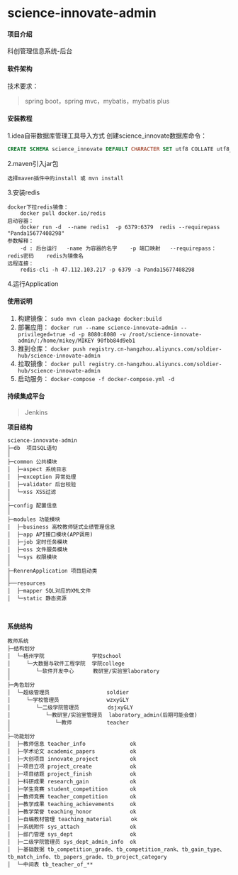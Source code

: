 # science-innovate-admin

#### 项目介绍
科创管理信息系统-后台

#### 软件架构
技术要求：
>spring boot，spring mvc，mybatis，mybatis plus

#### 安装教程

1.idea自带数据库管理工具导入方式 创建science_innovate数据库命令：
```sql
CREATE SCHEMA science_innovate DEFAULT CHARACTER SET utf8 COLLATE utf8_general_ci;
```
2.maven引入jar包
```text
选择maven插件中的install 或 mvn install
```
3.安装redis
```text
docker下拉redis镜像：
    docker pull docker.io/redis
启动容器：
    docker run -d  --name redis1  -p 6379:6379  redis --requirepass "Panda15677408298"
参数解释：
    -d : 后台运行   -name 为容器的名字    -p 端口映射   --requirepass：redis密码    redis为镜像名
远程连接：
    redis-cli -h 47.112.103.217 -p 6379 -a Panda15677408298
```
4.运行Application

#### 使用说明

1. 构建镜像： `sudo mvn clean package docker:build`
2. 部署应用： `docker run --name science-innovate-admin --privileged=true -d -p 8080:8080 -v /root/science-innovate-admin/:/home/mikey/MIKEY 90fbb84d9eb1`
3. 推到仓库： `docker push registry.cn-hangzhou.aliyuncs.com/soldier-hub/science-innovate-admin`
4. 拉取镜像： `docker pull registry.cn-hangzhou.aliyuncs.com/soldier-hub/science-innovate-admin`
5. 启动服务： `docker-compose -f docker-compose.yml -d`

#### 持续集成平台

>Jenkins

**项目结构** 
```
science-innovate-admin
├─db  项目SQL语句
│
├─common 公共模块
│  ├─aspect 系统日志
│  ├─exception 异常处理
│  ├─validator 后台校验
│  └─xss XSS过滤
│ 
├─config 配置信息
│ 
├─modules 功能模块
│  ├─business 高校教师链式业绩管理信息
│  ├─app API接口模块(APP调用)
│  ├─job 定时任务模块
│  ├─oss 文件服务模块
│  └─sys 权限模块
│ 
├─RenrenApplication 项目启动类
│  
├──resources 
│  ├─mapper SQL对应的XML文件
│  └─static 静态资源

```
<br> 

**系统结构** 
```
教师系统
├─结构划分
│  └─梧州学院               学校school
│     └─大数据与软件工程学院  学院college
│        └─软件开发中心      教研室/实验室laboratory
│
├─角色划分
│  └─超级管理员                  soldier
│     └─学校管理员               wzxyGLY
│        └─二级学院管理员         dsjxyGLY
│           └─教研室/实验室管理员  laboratory_admin(后期可能会做)
│              └─教师           teacher
│ 
├─功能划分
│  ├─教师信息 teacher_info              ok
│  ├─学术论文 academic_papers           ok
│  ├─大创项目 innovate_project          ok
│  ├─项目立项 project_create            ok
│  ├─项目结题 project_finish            ok
│  ├─科研成果 research_gain             ok
│  ├─学生竞赛 student_competition       ok
│  ├─教师竞赛 teacher_competition       ok
│  ├─教学成果 teaching_achievements     ok
│  ├─教学荣誉 teaching_honor            ok
│  ├─自编教材管理 teaching_material      ok
│  ├─系统附件 sys_attach                ok
│  ├─部门管理 sys_dept                  ok
│  ├─二级学院管理员 sys_dept_admin_info  ok
│  ├─基础数据 tb_competition_grade、tb_competition_rank、tb_gain_type、tb_match_info、tb_papers_grade、tb_project_category
│  └─中间表 tb_teacher_of_**

```
<br> 